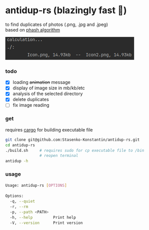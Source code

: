 # antidup-rs (blazingly fast 🚀)
to find duplicates of photos (.png, .jpg and .jpeg)                                
based on [phash algorithm](https://www.phash.org/docs/pubs/thesis_zauner.pdf)

![](example.png)

### todo
- [x] loading ~~animation~~ message
- [x] display of image size in mb/kb/etc
- [x] analysis of the selected directory
- [x] delete duplicates
- [ ] fix image reading

### get

requires [cargo](https://www.rust-lang.org/tools/install) for building executable file

```bash
git clone git@github.com:Stasenko-Konstantin/antidup-rs.git 
cd antidup-rs
./build.sh     # requires sudo for cp executable file to /bin
               # reopen terminal
antidup -h                  
```

### usage

```bash
Usage: antidup-rs [OPTIONS]

Options:
  -q, --quiet        
  -r, --rm           
  -p, --path <PATH>  
  -h, --help         Print help
  -V, --version      Print version
```
